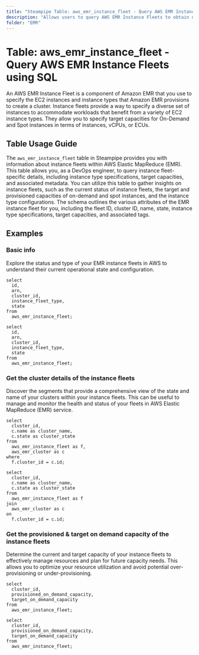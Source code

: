```yaml
---
title: "Steampipe Table: aws_emr_instance_fleet - Query AWS EMR Instance Fleets using SQL"
description: "Allows users to query AWS EMR Instance Fleets to obtain detailed information about each instance fleet, including its configuration, instance type specifications, target capacities, and associated metadata."
folder: "EMR"
---
```


# Table: aws_emr_instance_fleet - Query AWS EMR Instance Fleets using SQL

An AWS EMR Instance Fleet is a component of Amazon EMR that you use to specify the EC2 instances and instance types that Amazon EMR provisions to create a cluster. Instance fleets provide a way to specify a diverse set of instances to accommodate workloads that benefit from a variety of EC2 instance types. They allow you to specify target capacities for On-Demand and Spot instances in terms of instances, vCPUs, or ECUs.

## Table Usage Guide

The `aws_emr_instance_fleet` table in Steampipe provides you with information about instance fleets within AWS Elastic MapReduce (EMR). This table allows you, as a DevOps engineer, to query instance fleet-specific details, including instance type specifications, target capacities, and associated metadata. You can utilize this table to gather insights on instance fleets, such as the current status of instance fleets, the target and provisioned capacities of on-demand and spot instances, and the instance type configurations. The schema outlines the various attributes of the EMR instance fleet for you, including the fleet ID, cluster ID, name, state, instance type specifications, target capacities, and associated tags.

## Examples

### Basic info
Explore the status and type of your EMR instance fleets in AWS to understand their current operational state and configuration.

```sql+postgres
select
  id,
  arn,
  cluster_id,
  instance_fleet_type,
  state
from
  aws_emr_instance_fleet;
```

```sql+sqlite
select
  id,
  arn,
  cluster_id,
  instance_fleet_type,
  state
from
  aws_emr_instance_fleet;
```

### Get the cluster details of the instance fleets
Discover the segments that provide a comprehensive view of the state and name of your clusters within your instance fleets. This can be useful to manage and monitor the health and status of your fleets in AWS Elastic MapReduce (EMR) service.

```sql+postgres
select
  cluster_id,
  c.name as cluster_name,
  c.state as cluster_state
from
  aws_emr_instance_fleet as f,
  aws_emr_cluster as c
where
  f.cluster_id = c.id;
```

```sql+sqlite
select
  cluster_id,
  c.name as cluster_name,
  c.state as cluster_state
from
  aws_emr_instance_fleet as f
join
  aws_emr_cluster as c
on
  f.cluster_id = c.id;
```

### Get the provisioned & target on demand capacity of the instance fleets
Determine the current and target capacity of your instance fleets to effectively manage resources and plan for future capacity needs. This allows you to optimize your resource utilization and avoid potential over-provisioning or under-provisioning.

```sql+postgres
select
  cluster_id,
  provisioned_on_demand_capacity,
  target_on_demand_capacity
from
  aws_emr_instance_fleet;
```

```sql+sqlite
select
  cluster_id,
  provisioned_on_demand_capacity,
  target_on_demand_capacity
from
  aws_emr_instance_fleet;
```